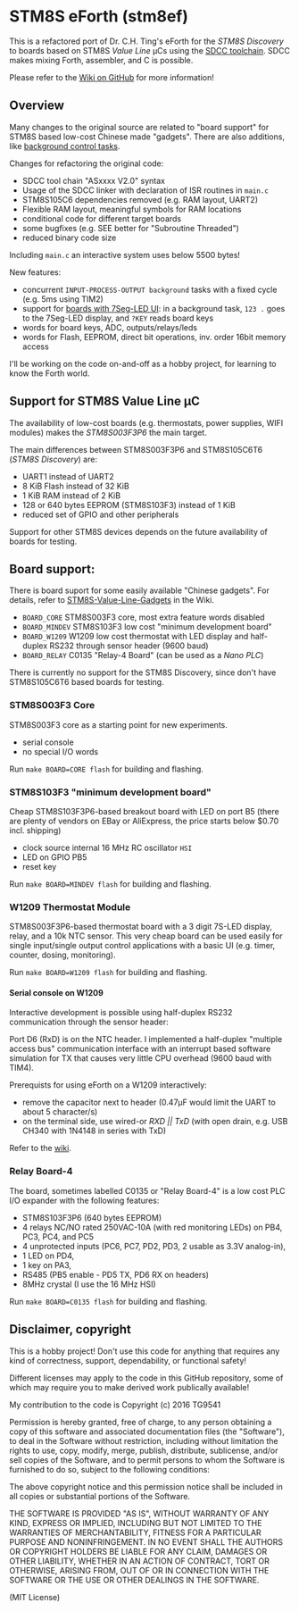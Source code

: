 # STM8S eForth (stm8ef)

This is a refactored port of Dr. C.H. Ting's eForth for the *STM8S Discovery* to boards based on STM8S *Value Line* µCs using the [SDCC toolchain](http://sdcc.sourceforge.net/). SDCC makes mixing Forth, assembler, and C is possible.  

Please refer to the [Wiki on GitHub](https://github.com/TG9541/stm8ef/wiki) for more information! 

## Overview

Many changes to the original source are related to "board support" for STM8S based low-cost Chinese made "gadgets". There are also additions, like [background control tasks](https://github.com/TG9541/stm8ef/wiki/eForth-Background-Task). 

Changes for refactoring the original code:

* SDCC tool chain "ASxxxx V2.0" syntax
* Usage of the SDCC linker with declaration of ISR routines in `main.c`
* STM8S105C6 dependencies removed (e.g. RAM layout, UART2)
* Flexible RAM layout, meaningful symbols for RAM locations
* conditional code for different target boards
* some bugfixes (e.g. SEE better for "Subroutine Threaded")
* reduced binary code size

Including `main.c` an interactive system uses below 5500 bytes!

New features:

* concurrent `INPUT-PROCESS-OUTPUT background` tasks with a fixed cycle (e.g. 5ms using TIM2) 
* support for [boards with 7Seg-LED UI](https://github.com/TG9541/stm8ef/wiki/eForth-Background-Task): in a background task, `123 .` goes to the 7Seg-LED display, and `?KEY` reads board keys
* words for board keys, ADC, outputs/relays/leds
* words for Flash, EEPROM, direct bit operations, inv. order 16bit memory access

I'll be working on the code on-and-off as a hobby project, for learning to know the Forth world.


## Support for STM8S Value Line µC 

The availability of low-cost boards (e.g. thermostats, power supplies, WIFI modules) makes the *STM8S003F3P6* the main target.

The main differences between STM8S003F3P6 and STM8S105C6T6 (*STM8S Discovery*) are:

* UART1 instead of UART2
* 8 KiB Flash instead of 32 KiB
* 1 KiB RAM instead of 2 KiB
* 128 or 640 bytes EEPROM (STM8S103F3) instead of 1 KiB
* reduced set of GPIO and other peripherals

Support for other STM8S devices depends on the future availability of boards for testing.

## Board support:

There is board suport for some easily available "Chinese gadgets". For details, refer to [STM8S-Value-Line-Gadgets](https://github.com/TG9541/stm8ef/wiki/STM8S-Value-Line-Gadgets) in the Wiki.

* `BOARD_CORE` STM8S003F3 core, most extra feature words disabled 
* `BOARD_MINDEV` STM8S103F3 low cost "minimum development board"
* `BOARD_W1209` W1209 low cost thermostat with LED display and half-duplex RS232 through sensor header (9600 baud) 
* `BOARD_RELAY` C0135 "Relay-4 Board" (can be used as a *Nano PLC*)

There is currently no support for the STM8S Discovery, since don't have STM8S105C6T6 based boards for testing.

### STM8S003F3 Core

STM8S003F3 core as a starting point for new experiments.

* serial console
* no special I/O words

Run `make BOARD=CORE flash` for building and flashing.

### STM8S103F3 "minimum development board"

Cheap STM8S103F3P6-based breakout board with LED on port B5 (there are plenty of vendors on EBay or AliExpress, the price starts below $0.70 incl. shipping)

* clock source internal 16 MHz RC oscillator `HSI`
* LED on GPIO PB5
* reset key

Run `make BOARD=MINDEV flash` for building and flashing.

### W1209 Thermostat Module

STM8S003F3P6-based thermostat board with a 3 digit 7S-LED display, relay, and a 10k NTC sensor. 
This very cheap board can be used easily for single input/single output control applications with a basic UI (e.g. timer, counter, dosing, monitoring).

Run `make BOARD=W1209 flash` for building and flashing.

#### Serial console on W1209

Interactive development is possible using half-duplex RS232 communication through the sensor header:

Port D6 (RxD) is on the NTC header. I implemented a half-duplex "multiple access bus" communication interface with an interrupt based
software simulation for TX that causes very little CPU overhead (9600 baud with TIM4).

Prerequists for using eForth on a W1209 interactively:

* remove the capacitor next to header (0.47µF would limit the UART to about 5 character/s) 
* on the terminal side, use wired-or *RXD || TxD* (with open drain, e.g. USB CH340 with 1N4148 in series with TxD) 


Refer to the [wiki](https://github.com/TG9541/stm8ef/wiki/STM8S-Value-Line-Gadgets#w1209).

### Relay Board-4

The board, sometimes labelled C0135 or "Relay Board-4" is a low cost PLC I/O expander with the following features:

* STM8S103F3P6 (640 bytes EEPROM) 
* 4 relays NC/NO rated 250VAC-10A (with red monitoring LEDs) on PB4, PC3, PC4, and PC5 
* 4 unprotected inputs (PC6, PC7, PD2, PD3, 2 usable as 3.3V analog-in), 
* 1 LED on PD4, 
* 1 key on PA3, 
* RS485 (PB5 enable - PD5 TX, PD6 RX on headers)
* 8MHz crystal (I use the 16 MHz HSI) 

Run `make BOARD=C0135 flash` for building and flashing.

## Disclaimer, copyright

This is a hobby project! Don't use this code for anything that requires any kind of correctness, support, dependability, or functional safety!

Different licenses may apply to the code in this GitHub repository, some of which may require you to make derived work publically available!

My contribution to the code is Copyright (c) 2016 TG9541

Permission is hereby granted, free of charge, to any person obtaining a copy of this software and associated documentation files (the "Software"), to deal in the Software without restriction, including without limitation the rights to use, copy, modify, merge, publish, distribute, sublicense, and/or sell copies of the Software, and to permit persons to whom the Software is furnished to do so, subject to the following conditions:

The above copyright notice and this permission notice shall be included in all copies or substantial portions of the Software.

THE SOFTWARE IS PROVIDED "AS IS", WITHOUT WARRANTY OF ANY KIND, EXPRESS OR IMPLIED, INCLUDING BUT NOT LIMITED TO THE WARRANTIES OF MERCHANTABILITY, FITNESS FOR A PARTICULAR PURPOSE AND NONINFRINGEMENT. IN NO EVENT SHALL THE AUTHORS OR COPYRIGHT HOLDERS BE LIABLE FOR ANY CLAIM, DAMAGES OR OTHER LIABILITY, WHETHER IN AN ACTION OF CONTRACT, TORT OR OTHERWISE, ARISING FROM, OUT OF OR IN CONNECTION WITH THE SOFTWARE OR THE USE OR OTHER DEALINGS IN THE SOFTWARE.

(MIT License)

